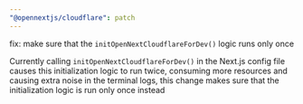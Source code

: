 ```yaml
---
"@opennextjs/cloudflare": patch
---
```


fix: make sure that the `initOpenNextCloudflareForDev()` logic runs only once

Currently calling `initOpenNextCloudflareForDev()` in the Next.js config file causes
this initialization logic to run twice, consuming more resources and causing extra
noise in the terminal logs, this change makes sure that the initialization logic
is run only once instead

